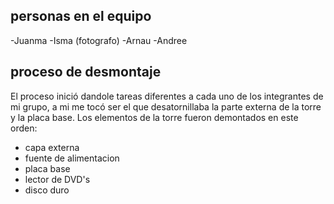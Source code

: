 
## personas en el equipo 

-Juanma
-Isma (fotografo)
-Arnau
-Andree

## proceso de desmontaje

El proceso inició dandole tareas diferentes a cada uno de los integrantes de mi grupo, a mi me tocó ser el que desatornillaba la parte externa de la torre y la placa base.
Los elementos de la torre fueron demontados en este orden:

- capa externa
- fuente de alimentacion
- placa base
- lector de DVD's
- disco duro



